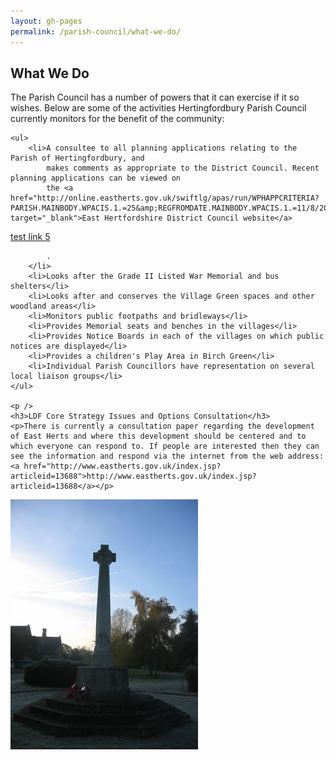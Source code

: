 ```yaml
---
layout: gh-pages
permalink: /parish-council/what-we-do/
---
```


<h2>What We Do</h2>

<div class="panelLeft">
	<p>The Parish Council has a number of powers that it can exercise if it so wishes.
		Below are some of the activities Hertingfordbury Parish Council currently monitors for the
		benefit of the community:</p>

	<ul>
		<li>A consultee to all planning applications relating to the Parish of Hertingfordbury, and
			makes comments as appropriate to the District Council. Recent planning applications can be viewed on
			the <a href="http://online.eastherts.gov.uk/swiftlg/apas/run/WPHAPPCRITERIA?PARISH.MAINBODY.WPACIS.1.=25&amp;REGFROMDATE.MAINBODY.WPACIS.1.=11/8/2014&amp;SEARCHBUTTON.MAINBODY.WPACIS.1.=Search" target="_blank">East Hertfordshire District Council website</a>
			
			



<a id="eastHertsPlanningLink" href="" target="_blank">test link 5</a>


			
			
			
			
			.
		</li>
		<li>Looks after the Grade II Listed War Memorial and bus shelters</li>
		<li>Looks after and conserves the Village Green spaces and other woodland areas</li>
		<li>Monitors public footpaths and bridleways</li>
		<li>Provides Memorial seats and benches in the villages</li>
		<li>Provides Notice Boards in each of the villages on which public notices are displayed</li>
		<li>Provides a children's Play Area in Birch Green</li>
		<li>Individual Parish Councillors have representation on several local liaison groups</li>
	</ul>

	<p />
	<h3>LDF Core Strategy Issues and Options Consultation</h3>
	<p>There is currently a consultation paper regarding the development of East Herts and where this development should be centered and to which everyone can respond to. If people are interested then they can see the information and respond via the internet from the web address: <a href="http://www.eastherts.gov.uk/index.jsp?articleid=13688">http://www.eastherts.gov.uk/index.jsp?articleid=13688</a></p>
</div>

<div class="panelRight">
	<img src="/common/image/warMemorial.jpg" alt="Birch Green War Memorial" width="300" />
</div>

<script>
	Date.prototype.addDays = function (n) {
		var time = this.getTime();
		var changedDate = new Date(time + (n * 24 * 60 * 60 * 1000));

		this.setTime(changedDate.getTime());

		return this;
	};

var date = new Date();
var planningDate = date.addDays(-120);
var planningDateDisplay = planningDate.getDate() + '/' + planningDate.getMonth() + '/' + planningDate.getFullYear();

	$(function(){
		$('a#eastHertsPlanningLink').attr('href', 'http://online.eastherts.gov.uk/swiftlg/apas/run/WPHAPPCRITERIA?PARISH.MAINBODY.WPACIS.1.=25&REGFROMDATE.MAINBODY.WPACIS.1.=' + planningDateDisplay + '&SEARCHBUTTON.MAINBODY.WPACIS.1.=Search');
	});
</script>
